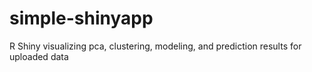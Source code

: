 # simple-shinyapp

R Shiny visualizing pca, clustering, modeling, and prediction results for uploaded data
